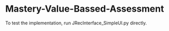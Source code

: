 # Mastery-Value-Bassed-Assessment

To test the implementation,
run JRecInterface_SimpleUI.py directly.
